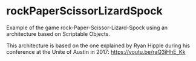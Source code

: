 # rockPaperScissorLizardSpock
Example of the game rock-Paper-Scissor-Lizard-Spock using an architecture based on Scriptable Objects.

This architecture is based on the one explained by Ryan Hipple during his conference at the Unite of Austin in 2017: https://youtu.be/raQ3iHhE_Kk

